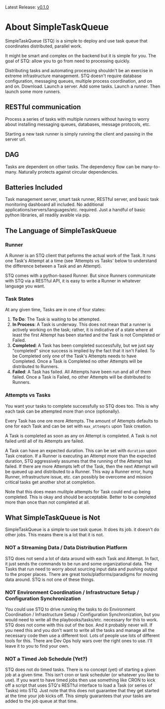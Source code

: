 Latest Release: [v0.1.0](https://github.com/nabicht/SimpleTaskQueue/releases/tag/0.1.0)

# About SimpleTaskQueue
SimpleTaskQueue (STQ) is a simple to deploy and use task queue that coordinates distributed, parallel work.

It might be smart and complex on the backend but it is simple for you. The goal of STQ: allow you to go from need to processing quickly.

Distributing tasks and automating processing shouldn't be an exercise in extreme infrastructure management. STQ doesn't require database configuration, messaging queues, multiple process coordination, and on and on. Download. Launch a server. Add some tasks. Launch a runner. Then launch some more runners.

## RESTful communication
Process a series of tasks with multiple runners without having to worry about installing messaging queues, databases, message protocols, etc. 

Starting a new task runner is simply running the client and passing in the server url.

## DAG
Tasks are dependent on other tasks. The dependency flow can be many-to-many. Naturally protects against circular dependencies.

## Batteries Included
Task management server, smart task runner, RESTful server, and basic task monitoring dashboard all included. No additional applications/servers/languages/etc. required. Just a handful of basic python libraries, all readily avaible via pip.

## The Language of SimpleTaskQueue

### Runner
A Runner is an STQ client that peforms the actual work of the Task. It runs one Task's Attempt at a time (see 'Attempts vs Tasks' below to understand the difference between a Task and an Attempt).

STQ comes with a python-based Runner. But since Runners communicate with STQ via a RESTful API, it is easy to write a Runner in whatever language you want.

### Task States
At any given time, Tasks are in one of four states:

1. **To Do**: The Task is waiting to be attempted.
2. **In Process**: A Task is underway. This does not mean that a runner is actively working on the task; rather, it is indicative of a state where at least the first Attempt has been started and the Task is not Completed or Failed.
3. **Completed**: A Task has been completed successfully, but we just say "completed" since success is implied by the fact that it isn't Failed. To be Completed only one of the Task's Attempts needs to have Completed. Once a Task is Completed no other Attempts will be distributed to Runners.
4. **Failed**: A Task has failed. All Attempts have been run and all of them failed. Once a Task is Failed, no other Attempts will be distributed to Runners.

### Attempts vs Tasks
You want your tasks to complete successfully so STQ does too. This is why each task can be attempted more than once (optionally). 

Every Task has one ore more Attempts. The amount of Attempts defaults to one for each Task and can be set with `max_attempts` upon Task creation. 

A Task is completed as soon as any on Attempt is completed. A Task is not failed until all of its Attempts are failed.

A Task can have an expected duration. This can be set with `duration` upon Task creation. If a Runner is executing an Attempt more than the expected duration, STQ aggressively assumes that the running of the Attempt has failed. If there are more Attempts left of the Task, then the next Attempt will be queued up and distributed to a Runner. This way a Runner error, hung Runner, infrastructure issue, etc. can possibly be overcome and mission critical tasks get another shot at completion.

Note that this does mean mulitple attempts for Task could end up being completed. This is okay and should be acceptable. Better to be completed more than once than not completed at all.

## What SimpleTaskQueue is Not
SimpleTaskQueue is a simple to use task queue. It does its job. it doesn't do other jobs. This means there is a lot that it is not.

### NOT a Streaming Data / Data Distribution Platform
STQ does not send a lot of data around with each Task and Attempt. In fact, it just sends the commands to be run and some organizational data. The Tasks that run need to worry about sourcing input data and pushing output to the proper places. There are great tools/platforms/paradigms for moving data around. STQ is not one of these things.

### NOT Environment Coordination / Infrastructure Setup / Configuration Synchronization
You could use STQ to drive running the tasks to do Environment Coordination / Infrastructure Setup / Configuration Synchronization, but you would need to write all the playbooks/tasks/etc. necessary for this to work. STQ does not come with this out of the box. And it probably never will. If you need this and you don't want to write all the tasks and manage all the necessary code then use a different tool. Lots of people use lots of different tools for this. There are Dev Ops holy wars over the right ones to use. I'll leave it to you to find your own.

### NOT a Timed Job Schedule (Yet?)
STQ does not do timed tasks. There is no concept (yet) of starting a given job at a given time. This isn't cron or task scheduler (or whatever you like to use). If you want to have timed jobs then use something like CRON to kick off a script that uses STQ's RESTful interface to load a Task (or series of Tasks) into STQ. Just note that this does not guarantee that they get started at the time your job kicks off. This simply guarantees that your tasks are added to the job queue at that time.



